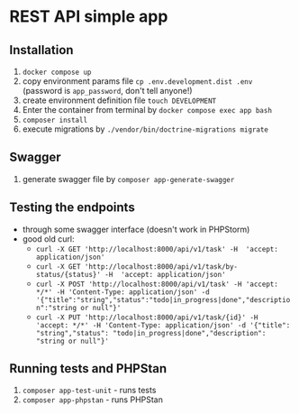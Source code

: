 # REST API simple app

## Installation 

1. `docker compose up`
2. copy environment params file `cp .env.development.dist .env` (password is `app_password`, don't tell anyone!)
3. create environment definition file `touch DEVELOPMENT`
4. Enter the container from terminal by `docker compose exec app bash`
5. `composer install`
6. execute migrations by `./vendor/bin/doctrine-migrations migrate`

## Swagger

1. generate swagger file by `composer app-generate-swagger`

## Testing the endpoints 

- through some swagger interface (doesn't work in PHPStorm)
- good old curl:
  - `curl -X GET 'http://localhost:8000/api/v1/task' -H  'accept: application/json'` 
  - `curl -X GET 'http://localhost:8000/api/v1/task/by-status/{status}' -H  'accept: application/json'`
  - `curl -X POST 'http://localhost:8000/api/v1/task' -H 'accept: */*' -H 'Content-Type: application/json' -d '{"title":"string","status":"todo|in_progress|done","description":"string or null"}'`
  - `curl -X PUT 'http://localhost:8000/api/v1/task/{id}' -H 'accept: */*' -H 'Content-Type: application/json' -d '{"title": "string","status": "todo|in_progress|done","description": "string or null"}'`


## Running tests and PHPStan

1. `composer app-test-unit` - runs tests
2. `composer app-phpstan` - runs PHPStan
